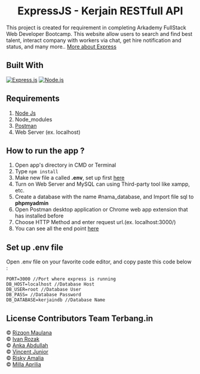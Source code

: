 <h1 align="center">ExpressJS - Kerjain RESTfull API</h1>

This project is created for requirement in completing Arkademy FullStack Web Developer Bootcamp.
This website allow users to search and find best talent, interact company with workers via chat, get hire notification and status, and many more.. [More about Express](https://en.wikipedia.org/wiki/Express.js)

## Built With

[![Express.js](https://img.shields.io/badge/Express.js-4.x-orange.svg?style=rounded-square)](https://expressjs.com/en/starter/installing.html)
[![Node.js](https://img.shields.io/badge/Node.js-v.12.13-green.svg?style=rounded-square)](https://nodejs.org/)

## Requirements

1. <a href="https://nodejs.org/en/download/">Node Js</a>
2. Node_modules
3. <a href="https://www.getpostman.com/">Postman</a>
4. Web Server (ex. localhost)

## How to run the app ?

1. Open app's directory in CMD or Terminal
2. Type `npm install`
3. Make new file a called **.env**, set up first [here](#set-up-env-file)
4. Turn on Web Server and MySQL can using Third-party tool like xampp, etc.
5. Create a database with the name #nama_database, and Import file sql to **phpmyadmin**
6. Open Postman desktop application or Chrome web app extension that has installed before
7. Choose HTTP Method and enter request url.(ex. localhost:3000/)
8. You can see all the end point [here](https://documenter.getpostman.com/view/8213807/TW77gPHA)

## Set up .env file

Open .env file on your favorite code editor, and copy paste this code below :

```
PORT=3000 //Port where express is running
DB_HOST=localhost //Database Host
DB_USER=root //Database User
DB_PASS= //Database Password
DB_DATABASE=kerjaindb //Database Name
```

## License Contributors Team Terbang.in

© [Rizqon Maulana](https://github.com/rizqonmaulana) <br />
© [Ivan Rozak](https://github.com/ivanrozak) <br />
© [Anka Abdullah](https://github.com/Anka-Abdullah) <br />
© [Vincent Junior](https://github.com/vincentJunior1) <br />
© [Risky Amalia](https://github.com/riskyamaliaharis) <br />
© [Milla Aprilia](https://github.com/millaaprillya)
